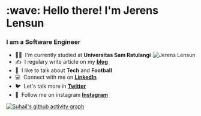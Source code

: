 <h1 align="left" id="jerensl-title">:wave: Hello there! I'm Jerens Lensun</h1>
<h3 align="left">I am a Software Engineer</h3>


<a href="#jerensl-title">
  <img src="https://github-readme-stats.vercel.app/api?username=jerensl&show_icons=true&theme=react&count_private=true&include_all_commits=true" alt="Jerens Lensun" align="right" />
</a>

- 🧑‍🎓 &nbsp;I'm currently studied at **Universitas Sam Ratulangi**
- ✍️ &nbsp;I regulary write article on my **[blog]**
- 💬 &nbsp;I like to talk about **Tech** and **Football**
- 💻 &nbsp;Connect with me on **[LinkedIn]**
- 🐦 &nbsp;Let's talk more in **[Twitter]**
- 🤟 &nbsp;Follow me on instagram **[Instagram]**

[linkedin]: https://www.linkedin.com/in/jerensl "LinkedIn"
[twitter]: https://twitter.com/jerensl22 "Twitter"
[instagram]: https://www.instagram.com/jerensl/ "Instagram"
[blog]: https://www.jerenslensun.com/blog "Blog"

[![Suhail's github activity graph](https://activity-graph.herokuapp.com/graph?username=jerensl&theme=react-dark)](https://github.com/jerensl)